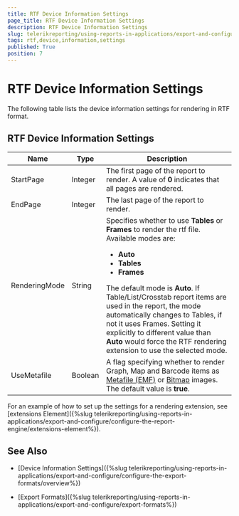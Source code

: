 ```yaml
---
title: RTF Device Information Settings
page_title: RTF Device Information Settings 
description: RTF Device Information Settings
slug: telerikreporting/using-reports-in-applications/export-and-configure/configure-the-export-formats/rtf-device-information-settings
tags: rtf,device,information,settings
published: True
position: 7
---
```

<style>
table th:first-of-type {
    width: 15%;
}
table th:nth-of-type(2) {
    width: 10%;
}
table th:nth-of-type(3) {
    width: 75%;
}
</style>

# RTF Device Information Settings

The following table lists the device information settings for rendering in RTF format.

## RTF Device Information Settings

|__Name__|__Type__|__Description__|
| ------ | ------ | ------ |
|StartPage|Integer|The first page of the report to render. A value of __0__ indicates that all pages are rendered.|
|EndPage|Integer|The last page of the report to render.|
|RenderingMode|String|Specifies whether to use __Tables__ or __Frames__ to render the rtf file. Available modes are:<ul><li>__Auto__</li><li>__Tables__</li><li>__Frames__</li></ul>The default mode is __Auto__. If Table/List/Crosstab report items are used in the report, the mode automatically changes to Tables, if not it uses Frames. Setting it explicitly to different value than __Auto__ would force the RTF rendering extension to use the selected mode.|
|UseMetafile|Boolean|A flag specifying whether to render Graph, Map and Barcode items as [Metafile (EMF)](http://msdn.microsoft.com/en-us/library/windows/desktop/ms536391(v=vs.85).aspx) or [Bitmap](http://msdn.microsoft.com/en-us/library/windows/desktop/ms536393(v=vs.85).aspx) images. The default value is __true__.|

For an example of how to set up the settings for a rendering extension, see [extensions Element]({%slug telerikreporting/using-reports-in-applications/export-and-configure/configure-the-report-engine/extensions-element%}). 

## See Also

* [Device Information Settings]({%slug telerikreporting/using-reports-in-applications/export-and-configure/configure-the-export-formats/overview%})

* [Export Formats]({%slug telerikreporting/using-reports-in-applications/export-and-configure/export-formats%})
